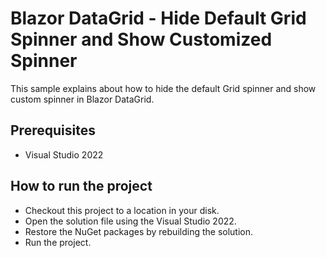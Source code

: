 # Blazor DataGrid - Hide Default Grid Spinner and Show Customized Spinner

This sample explains about how to hide the default Grid spinner and show custom spinner in Blazor DataGrid.

## Prerequisites

* Visual Studio 2022

## How to run the project

* Checkout this project to a location in your disk.
* Open the solution file using the Visual Studio 2022.
* Restore the NuGet packages by rebuilding the solution.
* Run the project.